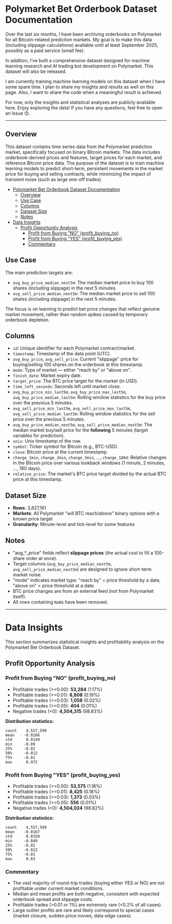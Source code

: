 # Polymarket Bet Orderbook Dataset Documentation

Over the last six months, I have been archiving orderbooks on Polymarket for all Bitcoin-related prediction markets. My goal is to make this data (including slippage calculations) available until at least September 2025, possibly as a paid service (small fee).

In addition, I’ve built a comprehensive dataset designed for machine learning research and AI trading bot development on Polymarket. This dataset will also be released.

I am currently training machine learning models on this dataset when I have some spare time. I plan to share my insights and results as well on this page. Also, I want to share the code when a meaningful result is achieved.

For now, only the insights and statistical analyses are publicly available here. Enjoy exploring the data! If you have any questions, feel free to open an Issue 😊.

---

## Overview

This dataset contains time series data from the Polymarket prediction market, specifically focused on binary Bitcoin markets. The data includes orderbook-derived prices and features, target prices for each market, and reference Bitcoin price data. The purpose of the dataset is to train machine learning models to predict short-term, persistent movements in the market price for buying and selling contracts, while minimizing the impact of transient noise (such as large one-off trades).

- [Polymarket Bet Orderbook Dataset Documentation](#polymarket-bet-orderbook-dataset-documentation)
  - [Overview](#overview)
  - [Use Case](#use-case)
  - [Columns](#columns)
  - [Dataset Size](#dataset-size)
  - [Notes](#notes)
- [Data Insights](#data-insights)
  - [Profit Opportunity Analysis](#profit-opportunity-analysis)
    - [Profit from Buying "NO" (profit\_buying\_no)](#profit-from-buying-no-profit_buying_no)
    - [Profit from Buying "YES" (profit\_buying\_yes)](#profit-from-buying-yes-profit_buying_yes)
    - [Commentary](#commentary)


## Use Case

The main prediction targets are:

* `avg_buy_price_median_next5m`: The median market price to buy 100 shares (including slippage) in the next 5 minutes.
* `avg_sell_price_median_next5m`: The median market price to sell 100 shares (including slippage) in the next 5 minutes.

The focus is on learning to predict bet price changes that reflect genuine market movement, rather than random spikes caused by temporary orderbook depletion.

## Columns

* `id`: Unique identifier for each Polymarket contract/market.
* `timestamp`: Timestamp of the data point (UTC).
* `avg_buy_price`, `avg_sell_price`: Current "slippage" price for buying/selling 100 shares on the orderbook at this timestamp.
* `mode`: Type of market — either "reach by" or "above on".
* `finish_date`: Market expiry date.
* `target_price`: The BTC price target for the market (in USD).
* `time_left_seconds`: Seconds left until market close.
* `avg_buy_price_min_last5m`, `avg_buy_price_max_last5m`, `avg_buy_price_median_last5m`: Rolling window statistics for the buy price over the previous 5 minutes.
* `avg_sell_price_min_last5m`, `avg_sell_price_max_last5m`, `avg_sell_price_median_last5m`: Rolling window statistics for the sell price over the previous 5 minutes.
* `avg_buy_price_median_next5m`, `avg_sell_price_median_next5m`: The median market buy/sell price for the **following** 5 minutes (target variables for prediction).
* `unix`: Unix timestamp of the row.
* `symbol`: Ticker symbol for Bitcoin (e.g., BTC-USD).
* `close`: Bitcoin price at the current timestamp.
* `change_1min`, `change_2min`, `change_5min`, ..., `change_180d`: Relative changes in the Bitcoin price over various lookback windows (1 minute, 2 minutes, ..., 180 days).
* `relative_price`: The market's BTC price target divided by the actual BTC price at this timestamp.

## Dataset Size

* **Rows**: 3,827,161
* **Markets**: All Polymarket "will BTC reach/above" binary options with a known price target
* **Granularity**: Minute-level and tick-level for some features

## Notes

* "avg\_\*\_price" fields reflect **slippage prices** (the actual cost to fill a 100-share order at once).
* Target columns (`avg_buy_price_median_next5m`, `avg_sell_price_median_next5m`) are designed to ignore short-term market noise.
* "mode" indicates market type: "reach by" = price threshold by a date, "above on" = price threshold at a date.
* BTC price changes are from an external feed (not from Polymarket itself).
* All rows containing `NaN`s have been removed. 

---

# Data Insights

This section summarizes statistical insights and profitability analysis on the Polymarket Bet Orderbook Dataset.



## Profit Opportunity Analysis

### Profit from Buying "NO" (profit\_buying\_no)


* Profitable trades (>=0.00): **53,284** (1.17%)
* Profitable trades (>=0.01): **8,808** (0.19%)
* Profitable trades (>=0.03): **1,058** (0.02%)
* Profitable trades (>=0.05): **404** (0.01%)
* Negative trades (<0): **4,504,315** (98.83%)

**Distribution statistics:**

```
count    4,557,599
mean    -0.0166
std      0.0149
min     -0.89
25%     -0.02
50%     -0.012
75%     -0.01
max      0.972
```


### Profit from Buying "YES" (profit\_buying\_yes)


* Profitable trades (>=0.00): **53,575** (1.18%)
* Profitable trades (>=0.01): **8,425** (0.18%)
* Profitable trades (>=0.03): **1,373** (0.03%)
* Profitable trades (>=0.05): **556** (0.01%)
* Negative trades (<0): **4,504,024** (98.82%)

**Distribution statistics:**

```
count    4,557,599
mean    -0.0167
std      0.0150
min     -0.849
25%     -0.02
50%     -0.012
75%     -0.01
max      0.83
```


### Commentary

* The vast majority of round-trip trades (buying either YES or NO) are not profitable under current market conditions.
* Median and mean profits are both negative, consistent with expected orderbook spread and slippage costs.
* Profitable trades (>0.01 or 1%) are extremely rare (<0.2% of all cases).
* Large outlier profits are rare and likely correspond to special cases (market closure, sudden price moves, data edge cases).


